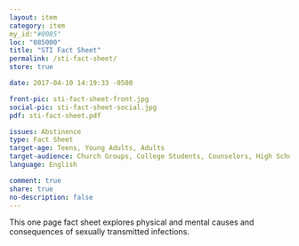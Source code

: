 ```yaml
---
layout: item
category: item
my_id:"#0085"
loc: "085000"
title: "STI Fact Sheet"
permalink: /sti-fact-sheet/
store: true

date: 2017-04-10 14:19:33 -0500

front-pic: sti-fact-sheet-front.jpg
social-pic: sti-fact-sheet-social.jpg
pdf: sti-fact-sheet.pdf

issues: Abstinence
type: Fact Sheet
target-age: Teens, Young Adults, Adults
target-audience: Church Groups, College Students, Counselors, High School Students, Youth Group
language: English

comment: true
share: true
no-description: false
---
```

This one page fact sheet explores physical and mental causes and consequences of sexually transmitted infections.